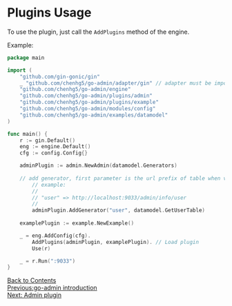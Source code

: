 # Plugins Usage

To use the plugin, just call the `AddPlugins` method of the engine.

Example:

```go
package main

import (
	"github.com/gin-gonic/gin"
	_ "github.com/chenhg5/go-admin/adapter/gin" // adapter must be imported, if not - you have to implement it yourself
	"github.com/chenhg5/go-admin/engine"
	"github.com/chenhg5/go-admin/plugins/admin"
	"github.com/chenhg5/go-admin/plugins/example"
	"github.com/chenhg5/go-admin/modules/config"
	"github.com/chenhg5/go-admin/examples/datamodel"
)

func main() {
	r := gin.Default()
	eng := engine.Default()
	cfg := config.Config{}

	adminPlugin := admin.NewAdmin(datamodel.Generators)
	
	// add generator, first parameter is the url prefix of table when visit.
        // example:
        //
        // "user" => http://localhost:9033/admin/info/user
        //
        adminPlugin.AddGenerator("user", datamodel.GetUserTable)
	
	examplePlugin := example.NewExample()

	_ = eng.AddConfig(cfg).
		AddPlugins(adminPlugin, examplePlugin). // Load plugin
		Use(r)

	_ = r.Run(":9033")
}
```

[Back to Contents](https://github.com/chenhg5/go-admin/blob/master/docs/en/index.md)<br>
[Previous:go-admin introduction](https://github.com/chenhg5/go-admin/blob/master/docs/en/instruction/instruction.md)<br>
[Next: Admin plugin](https://github.com/chenhg5/go-admin/blob/master/docs/en/instruction/plugins/admin.md)
